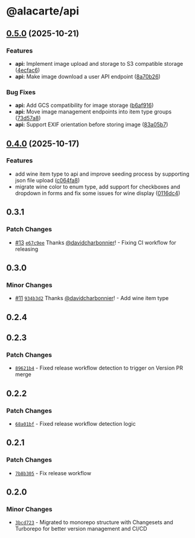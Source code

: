 # @alacarte/api

## [0.5.0](https://github.com/davidcharbonnier/alacarte/compare/v0.4.0...v0.5.0) (2025-10-21)


### Features

* **api:** Implement image upload and storage to S3 compatible storage ([4ecfac6](https://github.com/davidcharbonnier/alacarte/commit/4ecfac64f2ac0484054a01a228d52458377754b0))
* **api:** Make image download a user API endpoint ([8a70b26](https://github.com/davidcharbonnier/alacarte/commit/8a70b26dc345361c4058f4fb290f682555d7d664))


### Bug Fixes

* **api:** Add GCS compatibility for image storage ([b6af916](https://github.com/davidcharbonnier/alacarte/commit/b6af9165ede8540bf076481bc5abd4fb75eea34f))
* **api:** Move image management endpoints into item type groups ([73d57a8](https://github.com/davidcharbonnier/alacarte/commit/73d57a85a4be2a7fca16e11da87daabe1c75342e))
* **api:** Support EXIF orientation before storing image ([83a05b7](https://github.com/davidcharbonnier/alacarte/commit/83a05b741905b66a415f640f180aea529d58680c))

## [0.4.0](https://github.com/davidcharbonnier/alacarte/compare/api-v0.3.1...api-v0.4.0) (2025-10-17)


### Features

* add wine item type to api and improve seeding process by supporting json file upload ([c064fa8](https://github.com/davidcharbonnier/alacarte/commit/c064fa8bee1c6f7f7e91fc03486eeb1b1e87d6dc))
* migrate wine color to enum type, add support for checkboxes and dropdown in forms and fix some issues for wine display ([0116dc4](https://github.com/davidcharbonnier/alacarte/commit/0116dc468c5a71727855834f4958cf77bebc49a2))

## 0.3.1

### Patch Changes

- [#13](https://github.com/davidcharbonnier/alacarte/pull/13) [`e67c9ee`](https://github.com/davidcharbonnier/alacarte/commit/e67c9ee46c1cd8d71d8e15380ca8d8aa93182023) Thanks [@davidcharbonnier](https://github.com/davidcharbonnier)! - Fixing CI workflow for releasing

## 0.3.0

### Minor Changes

- [#11](https://github.com/davidcharbonnier/alacarte/pull/11) [`934b3d2`](https://github.com/davidcharbonnier/alacarte/commit/934b3d2ccefa1f3bcaf7b7545e4d6ee5d9db06ad) Thanks [@davidcharbonnier](https://github.com/davidcharbonnier)! - Add wine item type

## 0.2.4

## 0.2.3

### Patch Changes

- [`89621b4`](https://github.com/davidcharbonnier/alacarte/commit/89621b42d651d8139954004cf27065d482e93039) - Fixed release workflow detection to trigger on Version PR merge

## 0.2.2

### Patch Changes

- [`68a01bf`](https://github.com/davidcharbonnier/alacarte/commit/68a01bf99f3aafedfef53bd8e34d5ecee449301e) - Fixed release workflow detection logic

## 0.2.1

### Patch Changes

- [`7b8b305`](https://github.com/davidcharbonnier/alacarte/commit/7b8b3056c8a890a2be3b07e2ef3b83e522a26500) - Fix release workflow

## 0.2.0

### Minor Changes

- [`3bcd723`](https://github.com/davidcharbonnier/alacarte/commit/3bcd723f82deff365cbb2b9cd3a89e85f43d4c1b) - Migrated to monorepo structure with Changesets and Turborepo for better version management and CI/CD
